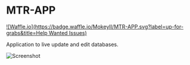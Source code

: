 # MTR-APP
[![Waffle.io](https://badge.waffle.io/MokeyII/MTR-APP.svg?label=up-for-grabs&title=Help Wanted Issues)](https://waffle.io/MokeyII/MTR-APP)


Application to live update and edit databases.

![Screenshot](http://grabilla.com/0720a-20e6f33e-e6c3-406d-8ef5-d3efbe97dbc7.png)
